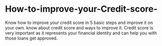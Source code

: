 # How-to-improve-your-Credit-score-
Know how to improve your credit score in 5 basic steps and improve it on your own. know about credit score and ways to improve it. Credit score is very important as it represents your financial identity and can help you with those loans get approved. 

